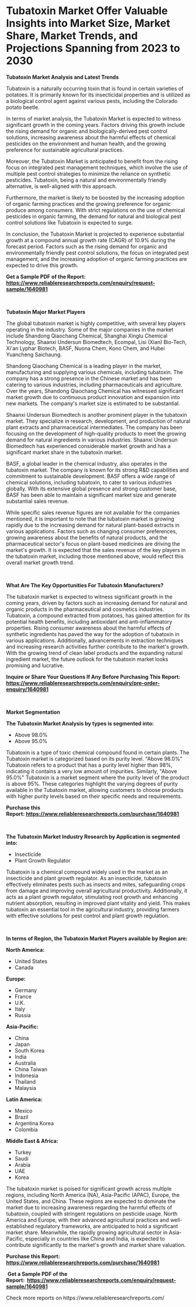 <p><h1>Tubatoxin Market Offer Valuable Insights into Market Size, Market Share, Market Trends, and Projections Spanning from 2023 to 2030</h1></p><p><strong>Tubatoxin Market Analysis and Latest Trends</strong></p>
<p><p>Tubatoxin is a naturally occurring toxin that is found in certain varieties of potatoes. It is primarily known for its insecticidal properties and is utilized as a biological control agent against various pests, including the Colorado potato beetle.</p><p>In terms of market analysis, the Tubatoxin Market is expected to witness significant growth in the coming years. Factors driving this growth include the rising demand for organic and biologically-derived pest control solutions, increasing awareness about the harmful effects of chemical pesticides on the environment and human health, and the growing preference for sustainable agricultural practices.</p><p>Moreover, the Tubatoxin Market is anticipated to benefit from the rising focus on integrated pest management techniques, which involve the use of multiple pest control strategies to minimize the reliance on synthetic pesticides. Tubatoxin, being a natural and environmentally friendly alternative, is well-aligned with this approach.</p><p>Furthermore, the market is likely to be boosted by the increasing adoption of organic farming practices and the growing preference for organic produce among consumers. With strict regulations on the use of chemical pesticides in organic farming, the demand for natural and biological pest control solutions like Tubatoxin is expected to surge.</p><p>In conclusion, the Tubatoxin Market is projected to experience substantial growth at a compound annual growth rate (CAGR) of 10.9% during the forecast period. Factors such as the rising demand for organic and environmentally friendly pest control solutions, the focus on integrated pest management, and the increasing adoption of organic farming practices are expected to drive this growth.</p></p>
<p><strong>Get a Sample PDF of the Report:&nbsp; <a href="https://www.reliableresearchreports.com/enquiry/request-sample/1640981">https://www.reliableresearchreports.com/enquiry/request-sample/1640981</a></strong></p>
<p>&nbsp;</p>
<p><strong>Tubatoxin Major Market Players</strong></p>
<p><p>The global tubatoxin market is highly competitive, with several key players operating in the industry. Some of the major companies in the market include Shandong Qiaochang Chemical, Shanghai Xinglu Chemical Technology, Shaanxi Undersun Biomedtech, Ecompal, Lisi (Xian) Bio-Tech, Xi'an Lyphar Biotech, BASF, Nuona Chem, Kono Chem, and Hubei Yuancheng Saichaung.</p><p>Shandong Qiaochang Chemical is a leading player in the market, manufacturing and supplying various chemicals, including tubatoxin. The company has a strong presence in the Chinese market and has been catering to various industries, including pharmaceuticals and agriculture. Over the years, Shandong Qiaochang Chemical has witnessed significant market growth due to continuous product innovation and expansion into new markets. The company's market size is estimated to be substantial.</p><p>Shaanxi Undersun Biomedtech is another prominent player in the tubatoxin market. They specialize in research, development, and production of natural plant extracts and pharmaceutical intermediates. The company has been focusing on the development of high-quality products to meet the growing demand for natural ingredients in various industries. Shaanxi Undersun Biomedtech has experienced considerable market growth and has a significant market share in the tubatoxin market.</p><p>BASF, a global leader in the chemical industry, also operates in the tubatoxin market. The company is known for its strong R&D capabilities and commitment to sustainable development. BASF offers a wide range of chemical solutions, including tubatoxin, to cater to various industries globally. With its extensive global presence and strong customer base, BASF has been able to maintain a significant market size and generate substantial sales revenue.</p><p>While specific sales revenue figures are not available for the companies mentioned, it is important to note that the tubatoxin market is growing rapidly due to the increasing demand for natural plant-based extracts in various applications. Factors such as changing consumer preferences, growing awareness about the benefits of natural products, and the pharmaceutical sector's focus on plant-based medicines are driving the market's growth. It is expected that the sales revenue of the key players in the tubatoxin market, including those mentioned above, would reflect this overall market growth trend.</p></p>
<p>&nbsp;</p>
<p><strong>What Are The Key Opportunities For Tubatoxin Manufacturers?</strong></p>
<p><p>The tubatoxin market is expected to witness significant growth in the coming years, driven by factors such as increasing demand for natural and organic products in the pharmaceutical and cosmetics industries. Tubatoxin, a compound extracted from potatoes, has gained attention for its potential health benefits, including antioxidant and anti-inflammatory properties. Rising consumer awareness about the harmful effects of synthetic ingredients has paved the way for the adoption of tubatoxin in various applications. Additionally, advancements in extraction techniques and increasing research activities further contribute to the market's growth. With the growing trend of clean label products and the expanding natural ingredient market, the future outlook for the tubatoxin market looks promising and lucrative.</p></p>
<p><strong>Inquire or Share Your Questions If Any Before Purchasing This Report: <a href="https://www.reliableresearchreports.com/enquiry/pre-order-enquiry/1640981">https://www.reliableresearchreports.com/enquiry/pre-order-enquiry/1640981</a></strong></p>
<p>&nbsp;</p>
<p><strong>Market Segmentation</strong></p>
<p><strong>The Tubatoxin Market Analysis by types is segmented into:</strong></p>
<p><ul><li>Above 98.0%</li><li>Above 95.0%</li></ul></p>
<p><p>Tubatoxin is a type of toxic chemical compound found in certain plants. The Tubatoxin market is categorized based on its purity level. "Above 98.0%" Tubatoxin refers to a product that has a purity level higher than 98%, indicating it contains a very low amount of impurities. Similarly, "Above 95.0%" Tubatoxin is a market segment where the purity level of the product is above 95%. These categories highlight the varying degrees of purity available in the Tubatoxin market, allowing customers to choose products with higher purity levels based on their specific needs and requirements.</p></p>
<p><strong>Purchase this Report:&nbsp;<a href="https://www.reliableresearchreports.com/purchase/1640981">https://www.reliableresearchreports.com/purchase/1640981</a></strong></p>
<p>&nbsp;</p>
<p><strong>The Tubatoxin Market Industry Research by Application is segmented into:</strong></p>
<p><ul><li>Insecticide</li><li>Plant Growth Regulator</li></ul></p>
<p><p>Tubatoxin is a chemical compound widely used in the market as an insecticide and plant growth regulator. As an insecticide, tubatoxin effectively eliminates pests such as insects and mites, safeguarding crops from damage and improving overall agricultural productivity. Additionally, it acts as a plant growth regulator, stimulating root growth and enhancing nutrient absorption, resulting in improved plant vitality and yield. This makes tubatoxin an essential tool in the agricultural industry, providing farmers with effective solutions for pest control and plant growth regulation.</p></p>
<p>&nbsp;</p>
<p><strong>In terms of Region, the Tubatoxin Market Players available by Region are:</strong></p>
<p>
    <p> <strong> North America: </strong>
        <ul>
            <li>United States</li>
            <li>Canada</li>
        </ul>
        </p> 
    <p> <strong> Europe: </strong>
        <ul>
            <li>Germany</li>
            <li>France</li>
            <li>U.K.</li>
            <li>Italy</li>
            <li>Russia</li>
        </ul>
        </p> 
    <p> <strong> Asia-Pacific: </strong>
        <ul>
            <li>China</li>
            <li>Japan</li>
            <li>South Korea</li>
            <li>India</li>
            <li>Australia</li>
            <li>China Taiwan</li>
            <li>Indonesia</li>
            <li>Thailand</li>
            <li>Malaysia</li>
        </ul>
        </p> 
    <p> <strong> Latin America: </strong>
        <ul>
            <li>Mexico</li>
            <li>Brazil</li>
            <li>Argentina Korea</li>
            <li>Colombia</li>
        </ul>
        </p> 
    <p> <strong> Middle East & Africa: </strong>
        <ul>
            <li>Turkey</li>
            <li>Saudi</li>
            <li>Arabia</li>
            <li>UAE</li>
            <li>Korea</li>
        </ul>
    </p>
    </p>
<p><p>The tubatoxin market is poised for significant growth across multiple regions, including North America (NA), Asia-Pacific (APAC), Europe, the United States, and China. These regions are expected to dominate the market due to increasing awareness regarding the harmful effects of tubatoxin, coupled with stringent regulations on pesticide usage. North America and Europe, with their advanced agricultural practices and well-established regulatory frameworks, are anticipated to hold a significant market share. Meanwhile, the rapidly growing agricultural sector in Asia-Pacific, especially in countries like China and India, is expected to contribute significantly to the market's growth and market share valuation.</p></p>
<p><strong>Purchase this Report: <a href="https://www.reliableresearchreports.com/purchase/1640981">https://www.reliableresearchreports.com/purchase/1640981</a></strong></p>
<p>&nbsp;<strong>Get a Sample PDF of the Report:&nbsp;&nbsp;<a href="https://www.reliableresearchreports.com/enquiry/request-sample/1640981">https://www.reliableresearchreports.com/enquiry/request-sample/1640981</a></strong></p>
<p><strong></strong></p>
<p>Check more reports on https://www.reliableresearchreports.com/</p>